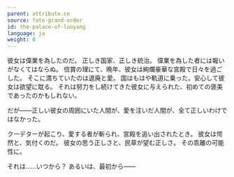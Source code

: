 ```yaml
---
parent: attribute.ce
source: fate-grand-order
id: the-palace-of-luoyang
language: ja
weight: 0
---
```


彼女は偉業を為したのだ。
正しき国家、正しき統治。
偉業を為した者には報いがなくてはならぬ。
信賞の理にて、晩年、彼女は絢爛豪華な宮殿で日々を過ごした。
そこに満ちていたのは退廃と愛。
国はもはや軌道に乗った。安心して彼女は欲望に耽る。
それは努力をし続けてきた彼女に与えられた、初めての褒美であったのかもしれない。

だが――正しい彼女の周囲にいた人間が、愛を注いだ人間が、全て正しいわけではなかった。

クーデターが起こり、愛する者が斬られ、宮殿を追い出されたとき。
彼女は愕然と、気付くのだ。
彼女の思う正しさと、民草が望む正しさ。
その乖離の可能性に。

それは……いつから？
あるいは、最初から――
